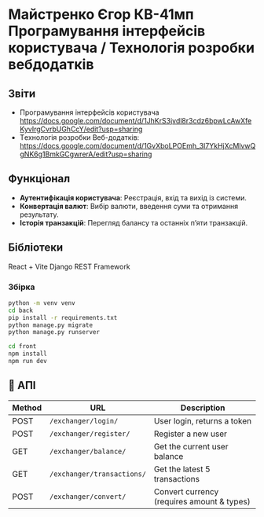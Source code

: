 # Майстренко Єгор КВ-41мп Програмування інтерфейсів користувача / Технологія розробки вебдодатків

## Звіти 
- Програмування інтерфейсів користувача https://docs.google.com/document/d/1JhKrS3jvdl8r3cdz6bpwLcAwXfeKyvIrgCvrbUGhCcY/edit?usp=sharing
- Tехнологія розробки Веб-додатків: https://docs.google.com/document/d/1GvXboLPOEmh_3I7YkHjXcMlvwQgNK6g1BmkGCgwrerA/edit?usp=sharing

## Функціонал
- **Аутентифікація користувача**: Реєстрація, вхід та вихід із системи.
- **Конвертація валют**: Вибір валюти, введення суми та отримання результату.
- **Історія транзакцій**: Перегляд балансу та останніх п’яти транзакцій.

## Бібліотеки
React + Vite
Django REST Framework

### Збірка

```bash
python -m venv venv
cd back
pip install -r requirements.txt
python manage.py migrate
python manage.py runserver
```

```bash
cd front
npm install
npm run dev
```

## 📡 АПІ

| Method | URL                         | Description                                |
|--------|-----------------------------|--------------------------------------------|
| POST   | `/exchanger/login/`         | User login, returns a token                |
| POST   | `/exchanger/register/`      | Register a new user                        |
| GET    | `/exchanger/balance/`       | Get the current user balance               |
| GET    | `/exchanger/transactions/`  | Get the latest 5 transactions              |
| POST   | `/exchanger/convert/`       | Convert currency (requires amount & types) |

